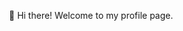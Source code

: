 
<p align="center">
  👋 Hi there! Welcome to my profile page. 
  </br>
  </br>
  <a href="http://antzuhl.cn:4000/get/@javanesse.readme">
      <img alt="" src="http://antzuhl.cn:4000/get/@javanesse.readme" />
  </br>
</br>
     <a href="https://github-readme-stats.vercel.app/api?username=javanesse&theme=radical&show_icons=true">
      <img alt="" src="https://github-readme-stats.vercel.app/api?username=javanesse&theme=radical&show_icons=true" />
</p>

<!--
**Javanesse/Welcome** is a ✨ _special_ ✨ repository because its `README.md` (this file) appears on your GitHub profile.



Here are some ideas to get you started:

- 🔭 I’m currently working on ...
- 🌱 I’m currently learning ...
- 👯 I’m looking to collaborate on ...
- 🤔 I’m looking for help with ...
- 💬 Ask me about ...
- 📫 How to reach me: ...
- 😄 Pronouns: ...
- ⚡ Fun fact: ...
-->
